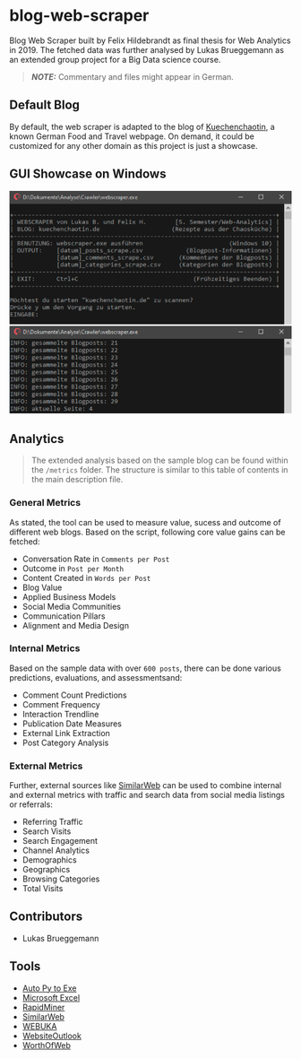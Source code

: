 # blog-web-scraper

Blog Web Scraper built by Felix Hildebrandt as final thesis for Web Analytics in 2019. The fetched data was further analysed by Lukas Brueggemann as an extended group project for a Big Data science course.

> **_NOTE:_** Commentary and files might appear in German.

## Default Blog

By default, the web scraper is adapted to the blog of [Kuechenchaotin](https://kuechenchaotin.de/), a known German Food and Travel webpage. On demand, it could be customized for any other domain as this project is just a showcase.

## GUI Showcase on Windows

![Screenshot Startup](./img/demo/scraper_01.png)
![Screenshot Scraping](./img/demo/scraper_02.png)

## Analytics

> The extended analysis based on the sample blog can be found within the `/metrics` folder. The structure is similar to this table of contents in the main description file.

### General Metrics

As stated, the tool can be used to measure value, sucess and outcome of different web blogs. Based on the script, following core value gains can be fetched:

- Conversation Rate in `Comments per Post`
- Outcome in `Post per Month`
- Content Created in `Words per Post`
- Blog Value
- Applied Business Models
- Social Media Communities
- Communication Pillars
- Alignment and Media Design

### Internal Metrics

Based on the sample data with over `600 posts`, there can be done various predictions, evaluations, and assessmentsand:

- Comment Count Predictions
- Comment Frequency
- Interaction Trendline
- Publication Date Measures
- External Link Extraction
- Post Category Analysis

### External Metrics

Further, external sources like [SimilarWeb](https://www.similarweb.com/de/) can be used to combine internal and external metrics with traffic and search data from social media listings or referrals:

- Referring Traffic
- Search Visits
- Search Engagement
- Channel Analytics
- Demographics
- Geographics
- Browsing Categories
- Total Visits

## Contributors

- Lukas Brueggemann

## Tools

- [Auto Py to Exe](https://pypi.org/project/auto-py-to-exe/)
- [Microsoft Excel](https://www.microsoft.com/)
- [RapidMiner](https://rapidminer.com/)
- [SimilarWeb](https://www.similarweb.com/de/)
- [WEBUKA](https://www.webuka.com/)
- [WebsiteOutlook](https://www.websiteoutlook.com/)
- [WorthOfWeb](https://www.worthofweb.com/)
